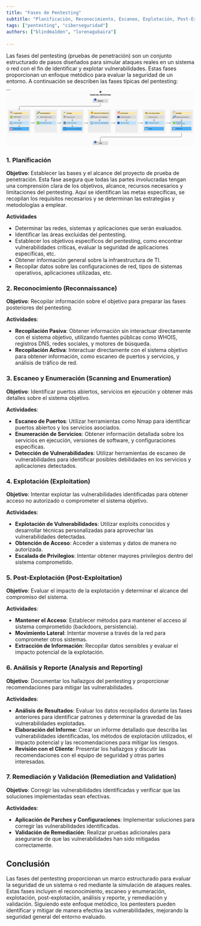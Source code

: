 ```yaml
---
title: "Fases de Pentesting"
subtitle: "Planificación, Reconocimiento, Escaneo, Explotación, Post-Explotación, Análisis y Reporte, Remediación y Validación"
tags: ["pentesting", "ciberseguridad"]
authors: ["blindma1den", "lorenagubaira"]

---
```


Las fases del pentesting (pruebas de penetración) son un conjunto estructurado de pasos diseñados para simular ataques reales en un sistema o red con el fin de identificar y explotar vulnerabilidades. Estas fases proporcionan un enfoque metódico para evaluar la seguridad de un entorno. A continuación se describen las fases típicas del pentesting:

![pentesting steps](https://raw.githubusercontent.com/4GeeksAcademy/cybersecurity-syllabus/main/assets/pentesting-fases.png?raw=true)

### 1. Planificación

**Objetivo**: Establecer las bases y el alcance del proyecto de prueba de penetración. Esta fase asegura que todas las partes involucradas tengan una comprensión clara de los objetivos, alcance, recursos necesarios y limitaciones del pentesting. Aquí se identifican las metas específicas, se recopilan los requisitos necesarios y se determinan las estrategias y metodologías a emplear.

**Actividades**
- Determinar las redes, sistemas y aplicaciones que serán evaluados.
- Identificar las áreas excluidas del pentesting.
- Establecer los objetivos específicos del pentesting, como encontrar vulnerabilidades críticas, evaluar la seguridad de aplicaciones específicas, etc.
- Obtener información general sobre la infraestructura de TI.
- Recopilar datos sobre las configuraciones de red, tipos de sistemas operativos, aplicaciones utilizadas, etc.

### 2. Reconocimiento (Reconnaissance)

**Objetivo**: Recopilar información sobre el objetivo para preparar las fases posteriores del pentesting.

**Actividades**:
- **Recopilación Pasiva**: Obtener información sin interactuar directamente con el sistema objetivo, utilizando fuentes públicas como WHOIS, registros DNS, redes sociales, y motores de búsqueda.
- **Recopilación Activa**: Interactuar directamente con el sistema objetivo para obtener información, como escaneo de puertos y servicios, y análisis de tráfico de red.

### 3. Escaneo y Enumeración (Scanning and Enumeration)

**Objetivo**: Identificar puertos abiertos, servicios en ejecución y obtener más detalles sobre el sistema objetivo.

**Actividades**:
- **Escaneo de Puertos**: Utilizar herramientas como Nmap para identificar puertos abiertos y los servicios asociados.
- **Enumeración de Servicios**: Obtener información detallada sobre los servicios en ejecución, versiones de software, y configuraciones específicas.
- **Detección de Vulnerabilidades**: Utilizar herramientas de escaneo de vulnerabilidades para identificar posibles debilidades en los servicios y aplicaciones detectados.

### 4. Explotación (Exploitation)

**Objetivo**: Intentar explotar las vulnerabilidades identificadas para obtener acceso no autorizado o comprometer el sistema objetivo.

**Actividades**:
- **Explotación de Vulnerabilidades**: Utilizar exploits conocidos y desarrollar técnicas personalizadas para aprovechar las vulnerabilidades detectadas.
- **Obtención de Acceso**: Acceder a sistemas y datos de manera no autorizada.
- **Escalada de Privilegios**: Intentar obtener mayores privilegios dentro del sistema comprometido.

### 5. Post-Explotación (Post-Exploitation)

**Objetivo**: Evaluar el impacto de la explotación y determinar el alcance del compromiso del sistema.

**Actividades**:
- **Mantener el Acceso**: Establecer métodos para mantener el acceso al sistema comprometido (backdoors, persistencia).
- **Movimiento Lateral**: Intentar moverse a través de la red para comprometer otros sistemas.
- **Extracción de Información**: Recopilar datos sensibles y evaluar el impacto potencial de la explotación.

### 6. Análisis y Reporte (Analysis and Reporting)

**Objetivo**: Documentar los hallazgos del pentesting y proporcionar recomendaciones para mitigar las vulnerabilidades.

**Actividades**:
- **Análisis de Resultados**: Evaluar los datos recopilados durante las fases anteriores para identificar patrones y determinar la gravedad de las vulnerabilidades explotadas.
- **Elaboración del Informe**: Crear un informe detallado que describa las vulnerabilidades identificadas, los métodos de explotación utilizados, el impacto potencial y las recomendaciones para mitigar los riesgos.
- **Revisión con el Cliente**: Presentar los hallazgos y discutir las recomendaciones con el equipo de seguridad y otras partes interesadas.

### 7. Remediación y Validación (Remediation and Validation)

**Objetivo**: Corregir las vulnerabilidades identificadas y verificar que las soluciones implementadas sean efectivas.

**Actividades**:
- **Aplicación de Parches y Configuraciones**: Implementar soluciones para corregir las vulnerabilidades identificadas.
- **Validación de Remediación**: Realizar pruebas adicionales para asegurarse de que las vulnerabilidades han sido mitigadas correctamente.

## Conclusión

Las fases del pentesting proporcionan un marco estructurado para evaluar la seguridad de un sistema o red mediante la simulación de ataques reales. Estas fases incluyen el reconocimiento, escaneo y enumeración, explotación, post-explotación, análisis y reporte, y remediación y validación. Siguiendo este enfoque metódico, los pentesters pueden identificar y mitigar de manera efectiva las vulnerabilidades, mejorando la seguridad general del entorno evaluado.
